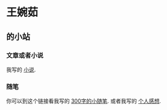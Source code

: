 # 王婉茹

## 的小站

### 文章或者小说

我写的 [小说](http://wanru.wang/site/novel.html).

### 随笔

你可以到这个链接看我写的 [300字的小随笔](http://wanru.wang/nonfiction/300.html).
或者我写的 [个人感想](http://wanru.wang/site/thinking.html).
